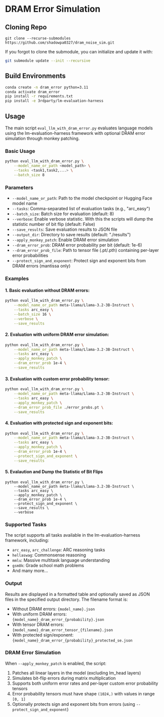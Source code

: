 # DRAM Error Simulation

## Cloning Repo
```
git clone --recurse-submodules https://github.com/shadowpa0327/dram_noise_sim.git
```

If you forgot to clone the submodule, you can initialize and update it with:
```bash
git submodule update --init --recursive
```

## Build Environments
```bash
conda create -n dram_error python=3.11
conda activate dram_error
pip install -r requirements.txt
pip install -e 3rdparty/lm-evaluation-harness
```

## Usage

The main script `eval_llm_with_dram_error.py` evaluates language models using the lm-evaluation-harness framework with optional DRAM error simulation through monkey patching.

### Basic Usage

```bash
python eval_llm_with_dram_error.py \
    --model_name_or_path <model_path> \
    --tasks <task1,task2,...> \
    --batch_size 8
```

### Parameters

- `--model_name_or_path`: Path to the model checkpoint or Hugging Face model name
- `--tasks`: Comma-separated list of evaluation tasks (e.g., "arc_easy")
- `--batch_size`: Batch size for evaluation (default: 8)
- `--verbose`: Enable verbose statistic. With this the scripts will dump the statistic number of bit flip (default: False)
- `--save_results`: Save evaluation results to JSON file
- `--output_dir`: Directory to save results (default: "./results")
- `--apply_monkey_patch`: Enable DRAM error simulation
- `--dram_error_prob`: DRAM error probability per bit (default: 1e-6)
- `--dram_error_prob_file`: Path to tensor file (.pt/.pth) containing per-layer error probabilities
- `--protect_sign_and_exponent`: Protect sign and exponent bits from DRAM errors (mantissa only)

### Examples

#### 1. Basic evaluation without DRAM errors:
```bash
python eval_llm_with_dram_error.py \
    --model_name_or_path meta-llama/Llama-3.2-3B-Instruct \
    --tasks arc_easy \
    --batch_size 16 \
    --verbose \
    --save_results
```

#### 2. Evaluation with uniform DRAM error simulation:
```bash
python eval_llm_with_dram_error.py \
    --model_name_or_path meta-llama/Llama-3.2-3B-Instruct \
    --tasks arc_easy \
    --apply_monkey_patch \
    --dram_error_prob 1e-4 \
    --save_results
```

#### 3. Evaluation with custom error probability tensor:
```bash
python eval_llm_with_dram_error.py \
    --model_name_or_path meta-llama/Llama-3.2-3B-Instruct \
    --tasks arc_easy \
    --apply_monkey_patch \
    --dram_error_prob_file ./error_probs.pt \
    --save_results
```

#### 4. Evaluation with protected sign and exponent bits:
```bash
python eval_llm_with_dram_error.py \
    --model_name_or_path meta-llama/Llama-3.2-3B-Instruct \
    --tasks arc_easy \
    --apply_monkey_patch \
    --dram_error_prob 1e-4 \
    --protect_sign_and_exponent \
    --save_results
```

#### 5. Evalaution and Dump the Statistic of Bit Flips
```
python eval_llm_with_dram_error.py \
    --model_name_or_path meta-llama/Llama-3.2-3B-Instruct \
    --tasks arc_easy \
    --apply_monkey_patch \
    --dram_error_prob 1e-4 \
    --protect_sign_and_exponent \
    --save_results \
    --verbose
```

### Supported Tasks

The script supports all tasks available in the lm-evaluation-harness framework, including:
- `arc_easy`, `arc_challenge`: ARC reasoning tasks
- `hellaswag`: Commonsense reasoning
- `mmlu`: Massive multitask language understanding
- `gsm8k`: Grade school math problems
- And many more...

### Output

Results are displayed in a formatted table and optionally saved as JSON files in the specified output directory. The filename format is:
- Without DRAM errors: `{model_name}.json`
- With uniform DRAM errors: `{model_name}_dram_error_{probability}.json`
- With tensor DRAM errors: `{model_name}_dram_error_tensor_{filename}.json`
- With protected sign/exponent: `{model_name}_dram_error_{probability}_protected_se.json`

### DRAM Error Simulation

When `--apply_monkey_patch` is enabled, the script:
1. Patches all linear layers in the model (excluding lm_head layers)
2. Simulates bit-flip errors during matrix multiplication
3. Supports both uniform error rates and per-layer custom error probability tensors
4. Error probability tensors must have shape `(1024,)` with values in range `[0, 1]`
5. Optionally protects sign and exponent bits from errors (using `--protect_sign_and_exponent`)

